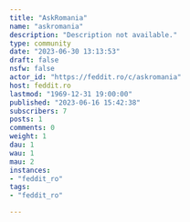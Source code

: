 ```yaml
---
title: "AskRomania" 
name: "askromania"
description: "Description not available."
type: community
date: "2023-06-30 13:13:53"
draft: false
nsfw: false
actor_id: "https://feddit.ro/c/askromania"
host: feddit.ro
lastmod: "1969-12-31 19:00:00"
published: "2023-06-16 15:42:38"
subscribers: 7
posts: 1
comments: 0
weight: 1
dau: 1
wau: 1
mau: 2
instances:
- "feddit_ro"
tags: 
- "feddit_ro"

---
```

